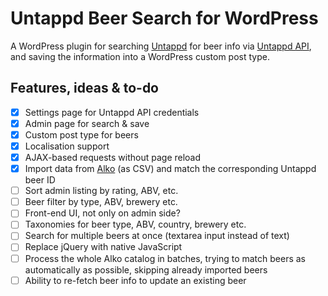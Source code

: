 # Untappd Beer Search for WordPress

A WordPress plugin for searching [Untappd](https://untappd.com) for beer info via [Untappd API](https://untappd.com/api/), and saving the information into a WordPress custom post type.

## Features, ideas & to-do

- [x] Settings page for Untappd API credentials
- [x] Admin page for search & save
- [x] Custom post type for beers
- [x] Localisation support
- [x] AJAX-based requests without page reload
- [x] Import data from [Alko](https://www.alko.fi/valikoimat-ja-hinnasto/hinnasto) (as CSV) and match the corresponding Untappd beer ID
- [ ] Sort admin listing by rating, ABV, etc.
- [ ] Beer filter by type, ABV, brewery etc.
- [ ] Front-end UI, not only on admin side?
- [ ] Taxonomies for beer type, ABV, country, brewery etc.
- [ ] Search for multiple beers at once (textarea input instead of text)
- [ ] Replace jQuery with native JavaScript
- [ ] Process the whole Alko catalog in batches, trying to match beers as automatically as possible, skipping already imported beers 
- [ ] Ability to re-fetch beer info to update an existing beer 
